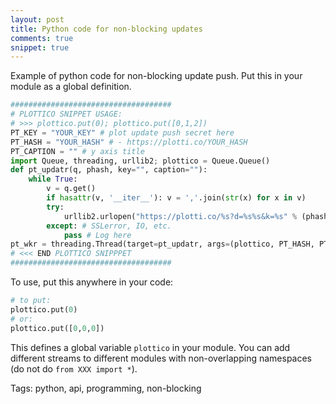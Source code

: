 ```yaml
---
layout: post
title: Python code for non-blocking updates
comments: true
snippet: true
---
```


Example of python code for non-blocking update push. Put this in your module as a global definition.

```python
####################################
# PLOTTICO SNIPPET USAGE: 
# >>> plottico.put(0); plottico.put([0,1,2])
PT_KEY = "YOUR_KEY" # plot update push secret here
PT_HASH = "YOUR_HASH" # - https://plotti.co/YOUR_HASH
PT_CAPTION = "" # y axis title
import Queue, threading, urllib2; plottico = Queue.Queue()
def pt_updatr(q, phash, key="", caption=""):
    while True:
        v = q.get()
        if hasattr(v, '__iter__'): v = ','.join(str(x) for x in v)
        try:
            urllib2.urlopen("https://plotti.co/%s?d=%s%s&k=%s" % (phash, v, caption, key) ).read(); q.task_done()
        except: # SSLerror, IO, etc.
            pass # Log here
pt_wkr = threading.Thread(target=pt_updatr, args=(plottico, PT_HASH, PT_KEY, PT_CAPTION)); pt_wkr.setDaemon(True); pt_wkr.start()
# <<< END PLOTTICO SNIPPPET
####################################
```

To use, put this anywhere in your code:

```python
# to put:
plottico.put(0)
# or:
plottico.put([0,0,0])
```

This defines a global variable `plottico` in your module. You can add different streams to different modules with non-overlapping namespaces (do not do `from XXX import *`).

Tags: python, api, programming, non-blocking